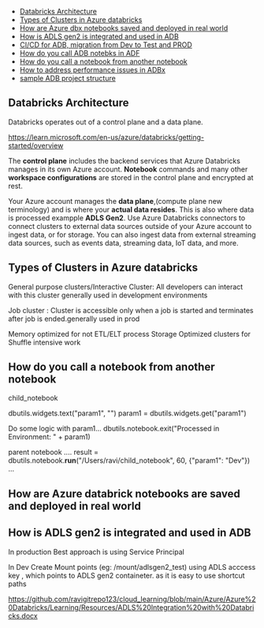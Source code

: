 

- [Databricks Architecture](#databricks-architecture)
- [Types of Clusters in Azure databricks](#types-of-clusters-in-azure-databricks)
- [How are Azure dbx notebooks saved and deployed in real world](#how-are-azure-databrick-notebooks-are-saved-and-deployed-in-real-world)
- [ How is ADLS gen2 is integrated and used in ADB](#how-is-adls-gen2-is-integrated-and-used-in-adb)
- [ CI/CD for ADB, migration from Dev to Test and PROD]()
- [How do you call ADB notebks in ADF]()
- [How do you call a notebook from another notebook](#how-do-you-call-a-notebook-from-another-notebook)
- [How to address performance issues in ADBx]()
- [sample ADB project structure]()
## Databricks Architecture 
Databricks operates out of a control plane and a data plane.

https://learn.microsoft.com/en-us/azure/databricks/getting-started/overview

The **control plane** includes the backend services that Azure Databricks manages in its own Azure account. 
**Notebook** commands and many other **workspace configurations** are stored in the control plane and encrypted at rest.

Your Azure account manages the **data plane**,(compute plane new terminology) and is where your **actual data resides**. This is also where data is processed exampple **ADLS Gen2**. Use Azure Databricks connectors to connect clusters to external data sources outside of your Azure account to ingest data, or for storage. You can also ingest data from external streaming data sources, such as events data, streaming data, IoT data, and more.

## Types of Clusters in Azure databricks

General purpose clusters/Interactive Cluster:
All developers can interact with this cluster generally used in development environments

Job cluster :
Cluster is accessible only when a job is started and terminates after job is ended.generally used in prod

Memory optimized for not ETL/ELT process
Storage Optimized clusters for Shuffle intensive work

## How do you call a notebook from another notebook
child_notebook

dbutils.widgets.text("param1", "")
param1 = dbutils.widgets.get("param1")

Do some logic with param1...
dbutils.notebook.exit("Processed in Environment: " + param1)

parent notebook 
....
result = dbutils.notebook.**run**("/Users/ravi/child_notebook", 60, {"param1": "Dev"})
...


## How are Azure databrick notebooks are saved and deployed in real world


##  How is ADLS gen2 is integrated and used in ADB
In production Best approach is using Service Principal 

In Dev Create Mount points (eg: /mount/adlsgen2_test) using ADLS acccess key , which points to ADLS gen2 containeter. as it is easy to use shortcut paths

https://github.com/ravigitrepo123/cloud_learning/blob/main/Azure/Azure%20Databricks/Learning/Resources/ADLS%20Integration%20with%20Databricks.docx



